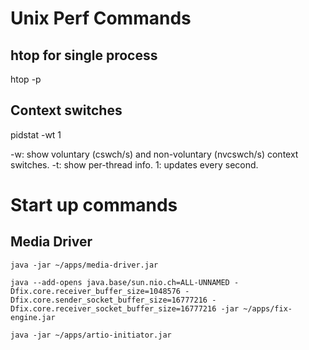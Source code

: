 # Unix Perf Commands

## htop for single process
htop -p <pid>

## Context switches

pidstat -wt 1

-w: show voluntary (cswch/s) and non-voluntary (nvcswch/s) context switches.
-t: show per-thread info.
1: updates every second.


# Start up commands

## Media Driver

```shell
java -jar ~/apps/media-driver.jar
```

```shell
java --add-opens java.base/sun.nio.ch=ALL-UNNAMED -Dfix.core.receiver_buffer_size=1048576 -Dfix.core.sender_socket_buffer_size=16777216 -Dfix.core.receiver_socket_buffer_size=16777216 -jar ~/apps/fix-engine.jar
```

```shell
java -jar ~/apps/artio-initiator.jar
```


 

